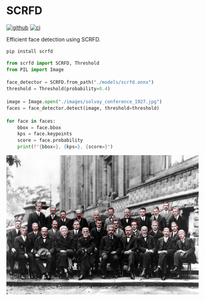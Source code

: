 # SCRFD
[![github]](https://github.com/cospectrum/scrfd)
[![ci]](https://github.com/cospectrum/scrfd/actions)

[github]: https://img.shields.io/badge/github-cospectrum/scrfd-8da0cb?logo=github
[ci]: https://github.com/cospectrum/scrfd/workflows/ci/badge.svg

Efficient face detection using SCRFD.

```sh
pip install scrfd
```

```py
from scrfd import SCRFD, Threshold
from PIL import Image

face_detector = SCRFD.from_path("./models/scrfd.onnx")
threshold = Threshold(probability=0.4)

image = Image.open("./images/solvay_conference_1927.jpg")
faces = face_detector.detect(image, threshold=threshold)

for face in faces:
    bbox = face.bbox
    kps = face.keypoints
    score = face.probability
    print(f"{bbox=}, {kps=}, {score=}")
```

<img align="middle" src="https://github.com/cospectrum/scrfd/blob/main/images/readme.jpg?raw=True" alt="face detection">
